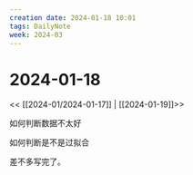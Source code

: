 ```yaml
---
creation date: 2024-01-18 10:01
tags: DailyNote
week: 2024-03
---
```


# 2024-01-18

<< [[2024-01/2024-01-17]] | [[2024-01-19]]>>

如何判断数据不太好

如何判断是不是过拟合

差不多写完了。